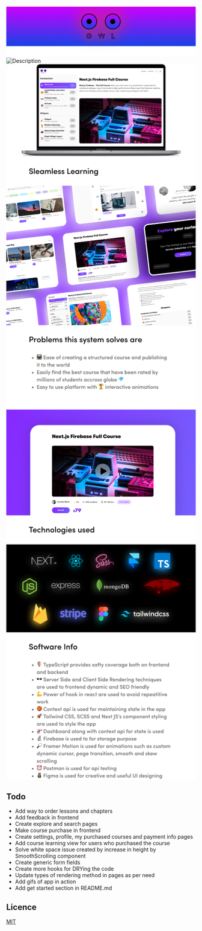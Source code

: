 ![Owl](./docs/imgs/header.png)
![Description](./docs/imgs/project-description.png.png)
![Mockup](./docs/imgs/mockup.png)
![Display](./docs/imgs/display.png)
![Problems](./docs/imgs/problems.png)
![Mockup](./docs/imgs/mockup2.png)
![Tech Stack](./docs/imgs/tech-stack.png)
![Software info](./docs/imgs/software-info.png)

## Todo

- Add way to order lessons and chapters
- Add feedback in frontend
- Create explore and search pages
- Make course purchase in frontend
- Create settings, profile, my purchased courses and payment info pages
- Add course learning view for users who purchased the course
- Solve white space issue created by increase in height by SmoothScrolling component
- Create generic form fields
- Create more hooks for DRYing the code
- Update types of rendering method in pages as per need
- Add gifs of app in action
- Add get started section in README.md

## Licence

[MIT](./LICENSE)
